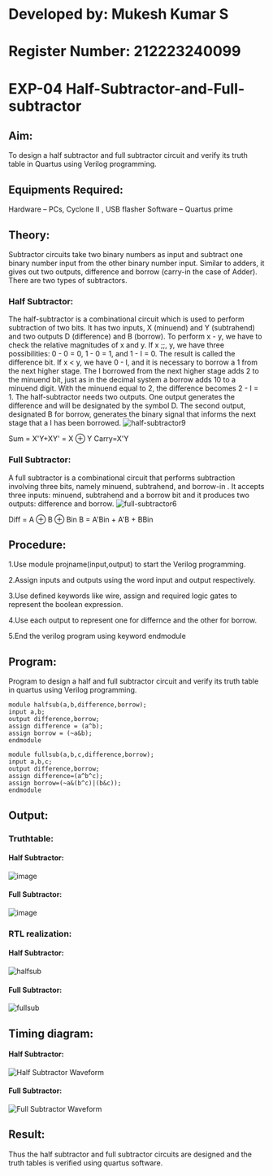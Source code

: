 # Developed by: Mukesh Kumar S
# Register Number: 212223240099

# EXP-04 Half-Subtractor-and-Full-subtractor

## Aim:
To design a half subtractor and full subtractor circuit and verify its truth table in Quartus using Verilog programming.

## Equipments Required:
Hardware – PCs, Cyclone II , USB flasher
Software – Quartus prime

## Theory:
Subtractor circuits take two binary numbers as input and subtract one binary number input from the other binary number input. Similar to adders, it gives out two outputs, difference and borrow (carry-in the case of Adder). There are two types of subtractors.

### Half Subtractor:
The half-subtractor is a combinational circuit which is used to perform subtraction of two bits. It has two inputs, X (minuend) and Y (subtrahend) and two outputs D (difference) and B (borrow). To perform x - y, we have to check the relative magnitudes of x and y. If x ;;, y, we have three possibilities: 0 - 0 = 0, 1 - 0 = 1, and 1 - I = 0. The result is called the difference bit. If x < y, we have 0 - I, and it is necessary to borrow a 1 from the next higher stage. The I borrowed from the next higher stage adds 2 to the minuend bit, just as in the decimal system a borrow adds 10 to a minuend digit. With the minuend equal to 2, the difference becomes 2 - I = 1. The half-subtractor needs two outputs. One output generates the difference and will be designated by the symbol D. The second output, designated B for borrow, generates the binary signal that informs the next stage that a I has been borrowed.
![half-subtractor9](https://user-images.githubusercontent.com/36288975/166112538-58c3bc7c-ee5d-4e6a-ac8d-8e8328efe27a.png)

Sum = X'Y+XY' = X ⊕ Y
Carry=X'Y

### Full Subtractor:
A full subtractor is a combinational circuit that performs subtraction involving three bits, namely minuend, subtrahend, and borrow-in . It accepts three inputs: minuend, subtrahend and a borrow bit and it produces two outputs: difference and borrow. 
![full-subtractor6](https://user-images.githubusercontent.com/36288975/166112541-24c68359-3de8-4674-ae22-8272ffc385ed.png)


Diff = A ⊕ B ⊕ Bin B = A'Bin + A'B + BBin

## Procedure:
1.Use module projname(input,output) to start the Verilog programming.

2.Assign inputs and outputs using the word input and output respectively.

3.Use defined keywords like wire, assign and required logic gates to represent the boolean expression.

4.Use each output to represent one for differnce and the other for borrow.

5.End the verilog program using keyword endmodule

## Program:
Program to design a half and full subtractor circuit and verify its truth table in quartus using Verilog programming.
````
module halfsub(a,b,difference,borrow);
input a,b;
output difference,borrow;
assign difference = (a^b);
assign borrow = (~a&b);
endmodule

module fullsub(a,b,c,difference,borrow);
input a,b,c;
output difference,borrow;
assign difference=(a^b^c);
assign borrow=(~a&(b^c)|(b&c));
endmodule
````

## Output:

### Truthtable:
#### Half Subtractor:
![image](https://github.com/RoopakCS/Experiment--03-Half-Subtractor-and-Full-subtractor/assets/139228922/65c7a4da-ca15-47a5-9cc0-59b6a935a254)
#### Full Subtractor:
![image](https://github.com/RoopakCS/Experiment--03-Half-Subtractor-and-Full-subtractor/assets/139228922/fceed04d-7396-4c11-ad78-693d661ab24b)

### RTL realization:
#### Half Subtractor:
![halfsub](https://github.com/RoopakCS/Experiment--03-Half-Subtractor-and-Full-subtractor/assets/139228922/6e310e09-5875-4c5f-b8bc-2b1ba3b23a6e)
#### Full Subtractor:
![fullsub](https://github.com/RoopakCS/Experiment--03-Half-Subtractor-and-Full-subtractor/assets/139228922/fd0ae8e0-61d5-4cd7-b44a-51a8742aea81)

## Timing diagram:
#### Half Subtractor:
![Half Subtractor Waveform](https://github.com/RoopakCS/Experiment--03-Half-Subtractor-and-Full-subtractor/assets/139228922/25cdda2d-5017-4a18-b93e-94336dc2811a)
#### Full Subtractor:
![Full Subtractor Waveform](https://github.com/RoopakCS/Experiment--03-Half-Subtractor-and-Full-subtractor/assets/139228922/ca38da30-8705-4a04-a44d-7ceb1c7acae2)


## Result:
Thus the half subtractor and full subtractor circuits are designed and the truth tables is verified using quartus software.
